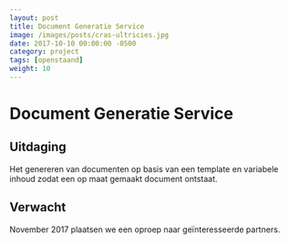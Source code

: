 ```yaml
---
layout: post
title: Document Generatie Service
image: /images/posts/cras-ultricies.jpg
date: 2017-10-10 00:00:00 -0500
category: project
tags: [openstaand]
weight: 10
---
```



# Document Generatie Service

## Uitdaging 
Het genereren van documenten op basis van een template en variabele inhoud zodat een op maat gemaakt document ontstaat.

## Verwacht
November 2017 plaatsen we een oproep naar  geïnteresseerde partners.
